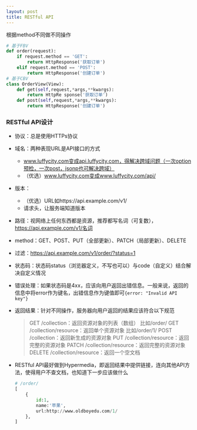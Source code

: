 ```yaml
---
layout: post
title: RESTful API
---
```


根据method不同做不同操作

```python
# 基于FBV
def order(request):
	if request.method == 'GET':
		return HttpResponse('获取订单')
	elif request.method == 'POST':
		return HttpResponse('创建订单')
# 基于CBV
class OrderView(View):
	def get(self,request,*args,**kwargs):
		return HttpRe sponse('获取订单')
	def post(self,request,*args,**kwargs):
		return HttpResponse('创建订单')
```

### RESTful API设计

- 协议：总是使用HTTPs协议
- 域名：两种表现URL是API接口的方式
    - www.luffycity.com变成api.luffycity.com，得解决跨域问题（一次option预检，一次post，jsonp也可解决跨域）
    - （优选）www.luffycity.com变成www.luffycity.com/api/
- 版本：
    - （优选）URL如https://api.example.com/v1/
    - 请求头，让服务端知道版本
- 路径：视网络上任何东西都是资源，推荐都写名词（可复数），https://api.example.com/v1/名词
- method：GET、POST、PUT（全部更新）、PATCH（局部更新）、DELETE
- 过滤：https://api.example.com/v1/order/?status=1
- 状态码：状态码status（浏览器定义，不写也可以）与code（自定义）结合解决自定义情况
- 错误处理：如果状态码是4xx，应该向用户返回出错信息。一般来说，返回的信息中将error作为键名，出错信息作为键值即可`{error: "Invalid API key"}`
- 返回结果：针对不同操作，服务器向用户返回的结果应该符合以下规范

    > GET /collection：返回资源对象的列表（数组） 比如/order/
    GET /collection/resource：返回单个资源对象  比如/order/1/
    POST /collection：返回新生成的资源对象
    PUT /collection/resource：返回完整的资源对象
    PATCH /collection/resource：返回完整的资源对象
    DELETE /collection/resource：返回一个空文档

- RESTful API最好做到Hypermedia，即返回结果中提供链接，连向其他API方法，使得用户不查文档，也知道下一步应该做什么

    ```python
    # /order/
    [
    	{
    		id:1,
    		name:'苹果',
    		url:http://www.oldboyedu.com/1/
    	},
    ]
    ```